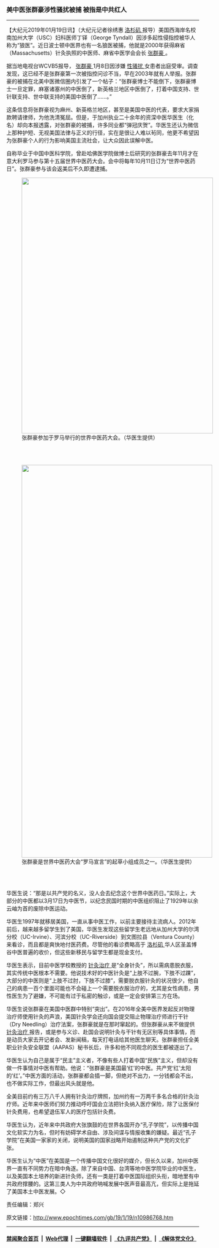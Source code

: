 ### 美中医张群豪涉性骚扰被捕 被指是中共红人
------------------------

<p>
 【大纪元2019年01月19日讯】（大纪元记者徐绣惠
 <a href="http://www.epochtimes.com/gb/tag/%E6%B4%9B%E6%9D%89%E7%9F%B6.html">
  洛杉矶
 </a>
 报导）美国西海岸名校南加州大学（USC）妇科医师丁铎（George Tyndall）因涉多起性侵指控被华人称为“狼医”。近日波士顿中医界也有一名狼医被捕，他就是2000年获得麻省（Massachusetts）针灸执照的中医师、麻省中医学会会长
 <a href="http://www.epochtimes.com/gb/tag/%E5%BC%A0%E7%BE%A4%E8%B1%AA.html">
  张群豪
 </a>
 。
</p>
<p>
 据当地电视台WCVB5报导，
 <a href="http://www.epochtimes.com/gb/tag/%E5%BC%A0%E7%BE%A4%E8%B1%AA.html">
  张群豪
 </a>
 1月8日因涉嫌
 <a href="http://www.epochtimes.com/gb/tag/%E6%80%A7%E9%AA%9A%E6%89%B0.html">
  性骚扰
 </a>
 女患者出庭受审。调查发现，这已经不是张群豪第一次被指控问诊不当，早在2003年就有人举报。张群豪的被捕在北美中医微信圈内引发了一个帖子：“张群豪博士不能倒下，张群豪博士一旦定罪，麻塞诸塞州的中医倒了，新英格兰地区中医倒了，打着中国支持、世针联支持、世中联支持的美国中医倒了……。”
</p>
<p>
 这条信息将张群豪视为麻州、新英格兰地区，甚至是美国中医的代表，要求大家捐款聘请律师，为他洗清冤屈。但是，于加州执业二十余年的资深中医华医生（化名）却向本报透露，对张群豪的被捕，许多同业都“弹冠庆贺”。华医生还认为微信上那种护短、无视美国法律与正义的行径，实在是很让人难以茍同，他更不希望因为张群豪个人的行为影响美国主流社会，让大众因此误解中医。
</p>
<p>
 自称毕业于中国中医科学院，曾赴哈佛医学院做博士后研究的张群豪去年11月才在意大利罗马参与第十五届世界中医药大会。会中将每年10月11日订为“世界中医药日”。张群豪参与该会返美后不久即遭逮捕。
</p>
<figure class="wp-caption aligncenter" id="attachment_10986804" style="width: 500px">
 <a href="http://i.epochtimes.com/assets/uploads/2019/01/IMG_0554.jpg">
  <img alt="" class=" wp-image-10986804" height="667" src="http://i.epochtimes.com/assets/uploads/2019/01/IMG_0554-600x800.jpg" width="500"/>
 </a>
 <br/><figcaption class="wp-caption-text">
  张群豪参加于罗马举行的世界中医药大会。（华医生提供）
 </figcaption><br/>
</figure><br/>
<figure class="wp-caption aligncenter" id="attachment_10986806" style="width: 498px">
 <a href="http://i.epochtimes.com/assets/uploads/2019/01/IMG_0555.jpg">
  <img alt="" class="size-full wp-image-10986806" height="1024" src="http://i.epochtimes.com/assets/uploads/2019/01/IMG_0555.jpg" width="498"/>
 </a>
 <br/><figcaption class="wp-caption-text">
  张群豪是世界中医药大会“罗马宣言”的起草小组成员之一。（华医生提供）
 </figcaption><br/>
</figure><br/>
<p>
 华医生说：“那是以共产党的名义，没人会去纪念这个世界中医药日。”实际上，大部分的中医都以3月17日为中医节，以纪念民国时期的中医组织阻止了1929年以余云岫为首的废除中医运动。
</p>
<p>
 华医生1997年就移居美国，一直从事中医工作，以前主要接待主流病人。2012年前后，越来越多留学生到了美国，华医生发现这些留学生老远地从加州大学的尔湾分校（UC-Irvine）、河滨分校（UC-Riverside）到文图拉县（Ventura County）来看诊，而且都是爽快地付医药费。尽管他的看诊费略高于
 <a href="http://www.epochtimes.com/gb/tag/%E6%B4%9B%E6%9D%89%E7%9F%B6.html">
  洛杉矶
 </a>
 华人区圣盖博谷中医普遍的收价，但这些新移民与留学生都是现金支付。
</p>
<p>
 华医生表示，目前中医学校教授的
 <a href="http://www.epochtimes.com/gb/tag/%E9%92%88%E7%81%B8%E6%B2%BB%E7%96%97.html">
  针灸治疗
 </a>
 是“全身针灸”，所以需病患脱衣服，其实传统中医根本不需要。他说技术好的中医针灸是“上肢不过腕，下肢不过踝”，大部分的中医则是“上肢不过肘，下肢不过膝”，需要脱衣服针灸的状况很少，他自己的病患一百个里面可能也不会碰上一个需要脱衣服治疗的，尤其是女性病患，男性医生为了避嫌，不可能有过于私密的触诊，或是一定会安排第三方在场。
</p>
<p>
 华医生说张群豪在美国中医群中特别“突出”。在2016年全美中医界发起反对物理治疗师使用针灸的声浪，美国针灸学会还向国会提交阻止物理治疗师进行干针（Dry Needling）治疗法案，张群豪就是在那时窜起的。但张群豪从来不做提供
 <a href="http://www.epochtimes.com/gb/tag/%E9%92%88%E7%81%B8%E6%B2%BB%E7%96%97.html">
  针灸治疗
 </a>
 报告，或是参与义诊、赴国会说明针灸与干针有无区别等具体事情，而是动员大家去开记者会、发新闻稿，每天打电话给其他医生聊天。张群豪担任全美职业针灸安全联盟（AAPAS）秘书长后，许多和他不同观念的医生都被逐出了。
</p>
<p>
 华医生认为自己是属于“民主”主义者，不像有些人打着中国“民族”主义，但却没有做一件事情对中医有帮助。他说：“张群豪是美国最‘红’的中医。共产党‘红’太阳的‘红’。”中医方面的活动，张群豪都会插一脚，但绝对不出力，一分钱都会不出，也不做实际工作，但最出风头就是他。
</p>
<p>
 全美目前约有三万八千人拥有针灸治疗牌照，加州约有一万两千多名合格的针灸治疗师。近年来中医师们努力推动呼吁国会立法把针灸纳入医疗保险，除了让医保付针灸费用，也希望退伍军人的医疗包括针灸费。
</p>
<p>
 华医生认为，近年来中共政府大张旗鼓的在世界各国开办“孔子学院”，以传播中国文化软实力为名，但时有妨碍学术自由、涉及间谍与情报收集的嫌疑。最近“孔子学院”在美国一家家的关闭，说明美国的国家战略开始遏制这种共产党的文化扩张。
</p>
<p>
 华医生认为“中医”在美国是一个传播中国文化很好的媒介，但长久以来，加州中医界一直有不同势力在暗中角逐。除了来自中国、台湾等地中医学院毕业的中医生，以及美国本土培养的新进针灸师，还有一类是打着中医国际组织头衔，暗地里有中共政府撑腰的。这第三类人为中共政府呐喊发展中医声音最高亢，但实际上是拖延了美国本土中医发展。◇
</p>
<p>
 责任编辑：郑兴
</p>

原文链接：http://www.epochtimes.com/gb/19/1/19/n10986768.htm


------------------------
#### [禁闻聚合首页](https://github.com/gfw-breaker/banned-news/blob/master/README.md) &nbsp;|&nbsp; [Web代理](https://github.com/gfw-breaker/open-proxy/blob/master/README.md) &nbsp;|&nbsp; [一键翻墙软件](https://github.com/gfw-breaker/nogfw/blob/master/README.md) &nbsp;|&nbsp; [《九评共产党》](https://github.com/gfw-breaker/9ping.md/blob/master/README.md#九评之一评共产党是什么) &nbsp;|&nbsp; [《解体党文化》](https://github.com/gfw-breaker/jtdwh.md/blob/master/README.md#绪论)